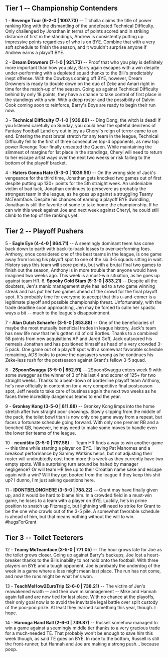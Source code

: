 ## Tier 1 -- Championship Contenders

1 - **Revenge Tour (6-2-0 | 1007.73)** -- T'challa claims the title of power ranking King with the dismantling of the undefeated Technical Difficulty.  Only challenged by Jonathan in terms of points scored and in striking distance of first in the standings, Andrew is consistently putting up impressive points regardless of who is on BYE.  Combine that with a very soft schedule to finish the season, and it wouldn't surprise anyone if Andrew earns a playoff BYE.

2 - **Dream Drowners (7-1-0 | 921.73)** -- Proof that who you play is definitely more important than how you play, Barry again escapes with a win despite under-performing with a depleted squad thanks to the Bill's predictably inept offense.  With the Cowboys coming off BYE, however, Dream Drowners is ready to double down on the duo of Zeke and Amari right in time for the match-up of the season.  Going up against Technical Difficulty behind by only 18 points, they have a chance to take control of first place in the standings with a win.  With a deep roster and the possibility of Dalvin Cook coming soon to reinforce, Barry's Boys are ready to begin their run now.

3 - **Technical Difficulty (7-1-0 | 939.89)** -- Ding Dong, the witch is dead! If you listened carefully on Sunday, you could hear the spiteful denizens of Fantasy Football Land cry out in joy as Cheryl's reign of terror came to an end.  Entering the most brutal stretch for any team in the league, Technical Difficulty fell to the first of three consecutive top-4 opponents, as new top power Revenge Tour finally unseated the Queen.  While maintaining the slimmest of margins for 1st place in the standings, Cheryl will need to return to her escape artist ways over the next two weeks or risk falling to the bottom of the playoff bracket.

4 - **Haters Gonna Hate (5-3-0 | 1039.56)** -- On the wrong side of Jack's vengeance for the third time, Jonathan gets knocked two games out of first despite putting up 130+ points for the 5th straight week.  An undeniable victim of bad luck, Jonathan continues to persevere as probably the strongest team in the league, as he goes up against a struggling Teamy McTeamface.  Despite his chances of earning a playoff BYE dwindling, Jonathan is still the favorite of some to take home the championship.  If he can win this week against Joe and next week against Cheryl, he could still climb to the top of the rankings yet.

## Tier 2 -- Playoff Pushers

5 - **Eagle Eye (4-4-0 | 964.71)** -- A seemingly dominant teem has come back down to earth with back-to-back losses to over-performing foes.  Anthony, once considered one of the best teams in the league, is one game away from losing his playoff spot to one of the six 3-5 squads sitting in wait.  History says this team will score points, but with a brutal final two games to finish out the season, Anthony is in more trouble than anyone would have imagined two weeks ago.  This week is a must-win situation, as he goes up against team HR.
6.  **Spooky Gold Stars (5-3-0 | 833.21)** -- Despite all the doubters, Jen's manic management style has led to a two game winning streak and has put her two games ahead of the crowd for the final playoff spot.  It's probably time for everyone to accept that this u-and-comer is a legitimate playoff and possible championship threat.  Unfortunately, with the trade deadline soon approaching, Jen may be forced to calm her spastic ways a bit -- much to the league's disappointment.

7 - **Alan Dutch Schaefer (3-5-0 | 853.88)** -- One of the beneficiaries of maybe the most mutually beneficial trades in league history, Jack's team has new life now that he's gotten rid of old Bortles.  Thanks to a combined 58 points from new acquisitions AP and Jared Goff, Jack outscored his nemesis Jonathan and has positioned himself as head of a very crowded 3-5 pack.  One game out of a playoff spot with a somewhat favorable schedule remaining, ADS looks to prove the naysayers wrong as he continues his Zeke-less rush for the postseason against Grant's fellow 3-5 squad.

8 - **2SpoonSwaggu (3-5-0 | 852.91)** -- 2SpoonSwaggu enters week 9 with some swagger as the winner of 3 of his last 4 and scorer of 125+ for two straight weeks.  Thanks to a beat-down of borderline playoff team Anthony, he's now officially in contention for a very competitive final postseason spot, Jeff needs to take care of business again the next two weeks as he faces three incredibly dangerous teams to end the year.

9 - **Gronkey Kong (3-5-0 | 811.88)** -- Gronkey Kong limps into the home stretch after two straight poor showings.  Slowly slipping from the middle of the pack, the toilet bowl titan is now only one game away from a repeat, but faces a fortunate schedule going forward.  With only one premier RB and a benched QB, however, he may need to make some moves to handle even the lower tier teams of the league.

10 - **neuništiv (3-5-0 | 797.56)** -- Team HR finds a way to win another game -- this time while starting a player on BYE.  Having Pat Mahomes and a breakout performance by Sammy Watkins helps, but not adjusting their roster will undoubtedly cost them more this week as they currently have two empty spots.  Will a surprising turn around be halted by manager negligence?  Or will team HR live up to their Croatian name sake and escape again with a win?  Will they get booted from the league if they keep this shit up?  I dunno, I'm just asking questions here.

11 - **IDONTBELONGHERE (3-5-0 | 788.22)** -- Grant may have finally given up, and it would be hard to blame him.  In a crowded field in a must-win game, he loses to a team with a player on BYE.  Luckily, he's in prime position to snatch up Fitzmagic, but lightning will need to strike for Grant to be the one who crawls out of the 3-5 pile.  A somewhat favorable schedule is ahead of him, but that means nothing without the will to win.  #hugsForGrant

## Tier 3 -- Toilet Teeterers

12 - **Teamy McTeamface (3-5-0 | 771.05)** -- The hour grows late for Joe as the toilet grows closer.  Going up against Barry's backups, Joe lost a heart-breaker thanks to the Bills inability to not hold onto the football.  With three players on BYE and a tough opponent, Joe is probably the underdog of the week in a game where a loss might mean last place.  The run has not come, and now the runs might be what he's won.

13 - **TeachMeHow2EuroTrip (2-6-0 | 738.21)** -- The victim of Jen's reawakened wrath -- and their own mismanagement -- Mike and Hannah again fall and are now tied for last place.  With no chance at the playoffs, their only goal now is to avoid the inevitable legal battle over split custody of the poo-poo prize.  At least they learned something this year, though.  I hope.

14 - **Harooga Hand Ball (2-6-0 | 739.87)** -- Russell somehow managed to win a game against a seemingly middle tier thanks to a very gracious trade for a much-needed TE.  That probably won't be enough to save him this week though, as said TE goes on BYE.  In race to the bottom, Russell is still the front-runner, but Hannah and Joe are making a strong push... because poop.
